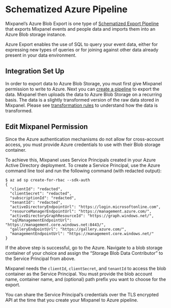 # Schematized Azure Pipeline

Mixpanel’s Azure Blob Export is one type of [Schematized Export Pipeline](/docs/data-pipelines/old-pipelines/schematized-export-pipeline) that exports Mixpanel events and people data and imports them into an Azure Blob storage instance. 

Azure Export enables the use of SQL to query your event data, either for expressing new types of queries or for joining against other data already present in your data environment.

## Integration Set Up

In order to export data to Azure Blob Storage, you must first give Mixpanel permission to write to Azure. Next you can [create a pipeline](https://developer.mixpanel.com/reference/create-warehouse-pipeline) to export the data. Mixpanel then uploads the data to Azure Blob Storage on a recurring basis. The data is a slightly transformed version of the raw data stored in Mixpanel. Please see [transformation rules](/docs/data-pipelines/old-pipelines/schematized-export-pipeline#transformation-rules) to understand how the data is transformed.

## Edit Mixpanel Permission

Since the Azure authentication mechanisms do not allow for cross-account access, you must provide  Azure credentials to use with their Blob storage container. 

To achieve this, Mixpanel uses Service Principals created in your Azure Active Directory deployment. To create a Service Principal,  use the Azure command line tool and run the following command (with redacted output):

```shell
$ az ad sp create-for-rbac --sdk-auth          
{
  "clientId": "redacted",
  "clientSecret": "redacted",
  "subscriptionId": "redacted",
  "tenantId": "redacted",
  "activeDirectoryEndpointUrl": "https://login.microsoftonline.com",
  "resourceManagerEndpointUrl": "https://management.azure.com/",
  "activeDirectoryGraphResourceId": "https://graph.windows.net/",
  "sqlManagementEndpointUrl": "https://management.core.windows.net:8443/",
  "galleryEndpointUrl": "https://gallery.azure.com/",
  "managementEndpointUrl": "https://management.core.windows.net/"
}
```

If the above step is successful, go to the Azure. Navigate to a blob storage container of your choice and assign the “Storage Blob Data Contributor” to the Service Principal from above.

Mixpanel needs the `clientId`, `clientSecret`, and `tenantId` to access the blob container as the Service Principal. You must provide the blob account name, container name, and (optional) path prefix you want to choose for the export.

You can share the Service Principal’s credentials over the TLS encrypted API at the time that you create your Mixpanel to Azure pipeline.
